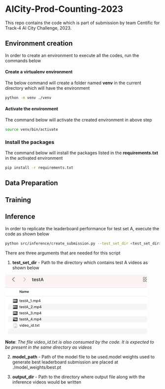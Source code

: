 # AICity-Prod-Counting-2023
This repo contains the code which is part of submission by team Centific for Track-4 AI City Challenge, 2023.

## Environment creation
In order to create an environment to execute all the codes, run the commands below

#### Create a virtualenv environment
The below command will create a folder named **venv** in the current directory which will have the environment

```bash
python -m venv ./venv
```

#### Activate the environment
The command below will activate the created environment in above step
```bash
source venv/bin/activate
```

### Install the packages
The command below will install the packages listed in the **requirements.txt** in the activated environment

```bash
pip install -r requirements.txt
```

## Data Preparation

## Training

## Inference
In order to replicate the leaderboard performance for test set A, execute the code as shown below

```bash
python src/inference/create_submission.py --test_set_dir <test_set_dir> --model_path ./model_weights/best.pt --output_dir <output_dir>
```

There are three arguments that are needed for this script

1. **test_set_dir** - Path to the directory which contains test A videos as shown below

![img.png](assets/test_dir_structure.png)

**Note**: _The file video_id.txt is also consumed by the code. It is expected to be present in the same directory as videos_

2. **model_path** - Path of the model file to be used.model weights used to generate best leaderboard submission are placed at ./model_weights/best.pt

3. **output_dir** - Path to the directory where output file along with the inference videos would be written
